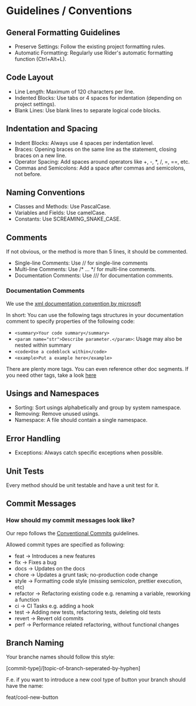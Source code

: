 # Guidelines / Conventions
## General Formatting Guidelines

- Preserve Settings: Follow the existing project formatting rules.
- Automatic Formatting: Regularly use Rider's automatic formatting function (Ctrl+Alt+L).

## Code Layout
- Line Length: Maximum of 120 characters per line.
- Indented Blocks: Use tabs or 4 spaces for indentation (depending on project settings).
- Blank Lines: Use blank lines to separate logical code blocks.

## Indentation and Spacing
- Indent Blocks: Always use 4 spaces per indentation level.
- Braces: Opening braces on the same line as the statement, closing braces on a new line.
- Operator Spacing: Add spaces around operators like +, -, *, /, =, ==, etc.
- Commas and Semicolons: Add a space after commas and semicolons, not before.

## Naming Conventions

- Classes and Methods: Use PascalCase.
- Variables and Fields: Use camelCase.
- Constants: Use SCREAMING_SNAKE_CASE.

## Comments
If not obvious, or the method is more than 5 lines, it should be commented.

- Single-line Comments: Use // for single-line comments
- Multi-line Comments: Use /* ... */ for multi-line comments.
- Documentation Comments: Use /// for documentation comments.

### Documentation Comments
We use the <a href="https://learn.microsoft.com/de-de/dotnet/csharp/language-reference/xmldoc/">xml documentation convention by microsoft</a>

In short: You can use the following tags structures in your documentation comment to specify properties of the following code:

- ```<summary>Your code summary</summary>```
- ```<param name="str">Describe parameter.</param>```: Usage may also be nested within summary
- ```<code>Use a codeblock within</code>```
- ```<example>Put a example here</example>```

There are plenty more tags. You can even reference other doc segments. 
If you need other tags, take a look <a href="https://learn.microsoft.com/en-us/dotnet/csharp/language-reference/xmldoc/recommended-tags">here</a>

## Usings and Namespaces

- Sorting: Sort usings alphabetically and group by system namespace.
- Removing: Remove unused usings.
- Namespace: A file should contain a single namespace.

## Error Handling

- Exceptions: Always catch specific exceptions when possible.

## Unit Tests
Every method should be unit testable and have a unit test for it.

## Commit Messages

### How should my commit messages look like?

Our repo follows the <a href="https://www.conventionalcommits.org/en/v1.0.0/">Conventional Commits</a> guidelines.

Allowed commit types are specified as following:

- feat -> Introduces a new features
- fix -> Fixes a bug
- docs -> Updates on the docs
- chore -> Updates a grunt task; no-production code change
- style -> Formatting code style (missing semicolon, prettier execution, etc)
- refactor -> Refactoring existing code e.g. renaming a variable, reworking a function
- ci -> CI Tasks e.g. adding a hook
- test -> Adding new tests, refactoring tests, deleting old tests
- revert -> Revert old commits
- perf -> Performance related refactoring, without functional changes

## Branch Naming

Your branche names should follow this style:

[commit-type]/[topic-of-branch-seperated-by-hyphen]

F.e. if you want to introduce a new cool type of button your branch should have the name:

feat/cool-new-button
